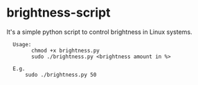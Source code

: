 # brightness-script
It's a simple python script to control brightness in Linux systems. 

      Usage: 
            chmod +x brightness.py
            sudo ./brightness.py <brightness amount in %>

      E.g.
          sudo ./brightness.py 50
